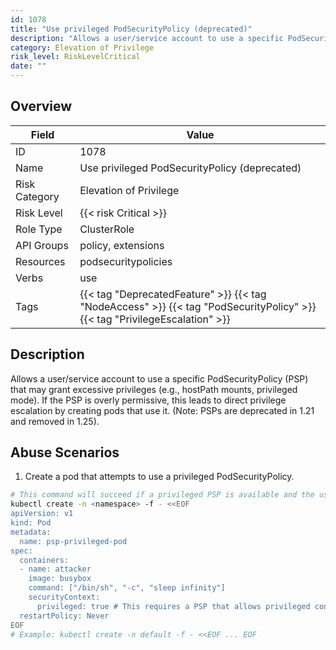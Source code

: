 ```yaml
---
id: 1078
title: "Use privileged PodSecurityPolicy (deprecated)"
description: "Allows a user/service account to use a specific PodSecurityPolicy (PSP) that may grant excessive privileges (e.g., hostPath mounts, privileged mode). If the PSP is overly permissive, this leads to direct privilege escalation by creating pods that use it. (Note: PSPs are deprecated in 1.21 and removed in 1.25)."
category: Elevation of Privilege
risk_level: RiskLevelCritical
date: ""
---
```


## Overview

| Field         | Value                                                                                                                      |
| ------------- | -------------------------------------------------------------------------------------------------------------------------- |
| ID            | 1078                                                                                                                       |
| Name          | Use privileged PodSecurityPolicy (deprecated)                                                                              |
| Risk Category | Elevation of Privilege                                                                                                     |
| Risk Level    | {{< risk Critical >}}                                                                                                      |
| Role Type     | ClusterRole                                                                                                                |
| API Groups    | policy, extensions                                                                                                         |
| Resources     | podsecuritypolicies                                                                                                        |
| Verbs         | use                                                                                                                        |
| Tags          | {{< tag "DeprecatedFeature" >}} {{< tag "NodeAccess" >}} {{< tag "PodSecurityPolicy" >}} {{< tag "PrivilegeEscalation" >}} |

## Description

Allows a user/service account to use a specific PodSecurityPolicy (PSP) that may grant excessive privileges (e.g., hostPath mounts, privileged mode). If the PSP is overly permissive, this leads to direct privilege escalation by creating pods that use it. (Note: PSPs are deprecated in 1.21 and removed in 1.25).

## Abuse Scenarios

1. Create a pod that attempts to use a privileged PodSecurityPolicy.

```bash {copy=true}
# This command will succeed if a privileged PSP is available and the user has 'use' permission on it.
kubectl create -n <namespace> -f - <<EOF
apiVersion: v1
kind: Pod
metadata:
  name: psp-privileged-pod
spec:
  containers:
  - name: attacker
    image: busybox
    command: ["/bin/sh", "-c", "sleep infinity"]
    securityContext:
      privileged: true # This requires a PSP that allows privileged containers
  restartPolicy: Never
EOF
# Example: kubectl create -n default -f - <<EOF ... EOF

```
